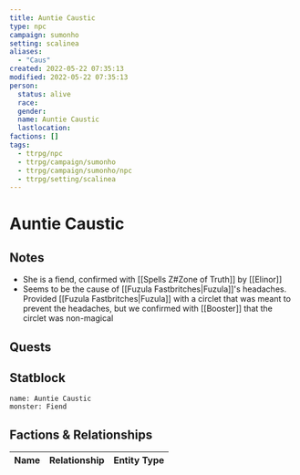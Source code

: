 ```yaml
---
title: Auntie Caustic
type: npc
campaign: sumonho
setting: scalinea
aliases: 
  - "Caus"
created: 2022-05-22 07:35:13
modified: 2022-05-22 07:35:13
person:
  status: alive
  race: 
  gender: 
  name: Auntie Caustic
  lastlocation: 
factions: []
tags:
  - ttrpg/npc
  - ttrpg/campaign/sumonho
  - ttrpg/campaign/sumonho/npc
  - ttrpg/setting/scalinea
---
```


# Auntie Caustic

## Notes

- She is a fiend, confirmed with [[Spells Z#Zone of Truth]] by [[Elinor]]
- Seems to be the cause of [[Fuzula Fastbritches|Fuzula]]'s headaches. Provided [[Fuzula Fastbritches|Fuzula]] with a circlet that was meant to prevent the headaches, but we confirmed with [[Booster]] that the circlet was non-magical

## Quests


## Statblock

```statblock
name: Auntie Caustic
monster: Fiend
```


## Factions & Relationships
| Name | Relationship | Entity Type |
| ---- |:------------:| ----------- |



